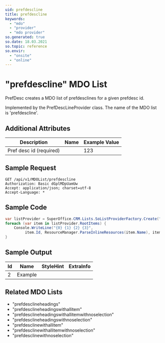 ```yaml
---
uid: prefdescline
title: prefdescline
keywords:
  - "mdo"
  - "provider"
  - "mdo provider"
so.generated: true
so.date: 18.03.2021
so.topic: reference
so.envir:
  - "onsite"
  - "online"
---
```


# "prefdescline" MDO List
PrefDesc creates a MDO list of prefdesclines for a given prefdesc id.



Implemented by the <see cref="T:SuperOffice.CRM.Lists.PrefDescLineProvider">PrefDescLineProvider</see> class.
The name of the MDO list is 'prefdescline'.

## Additional Attributes

| Description | Name | Example Value |
|-----|-----|------|
|Pref desc id (required)| |123|





## Sample Request

```http!
GET /api/v1/MDOList/prefdescline
Authorization: Basic dGplMDpUamUw
Accept: application/json; charset=utf-8
Accept-Language: *

```

## Sample Code
```cs
var listProvider = SuperOffice.CRM.Lists.SoListProviderFactory.Create("prefdescline", forceFlatList: true);
foreach (var item in listProvider.RootItems) {
    Console.WriteLine("{0} {1} {2} {3}", 
         item.Id, ResourceManager.ParseInlineResources(item.Name), item.StyleHint, item.ExtraInfo);
}
```

## Sample Output

|Id   | Name  |StyleHint|ExtraInfo |
| --- | ----- | ------- | -------- |
| 2 | Example | | |


## Related MDO Lists

* "prefdesclineheadings"
* "prefdesclineheadingswithallitem"
* "prefdesclineheadingswithallitemwithnoselection"
* "prefdesclineheadingswithnoselection"
* "prefdesclinewithallitem"
* "prefdesclinewithallitemwithnoselection"
* "prefdesclinewithnoselection"
